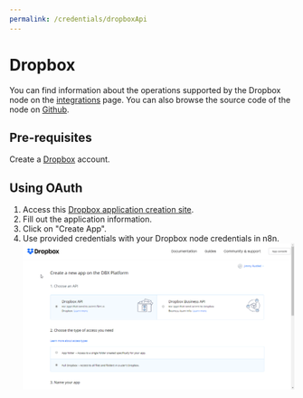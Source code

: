```yaml
---
permalink: /credentials/dropboxApi
---
```



# Dropbox
You can find information about the operations supported by the Dropbox node on the [integrations](https://n8n.io/integrations/n8n-nodes-base.dropbox) page. You can also browse the source code of the node on [Github](https://github.com/n8n-io/n8n/tree/master/packages/nodes-base/nodes/Dropbox).

## Pre-requisites

Create a [Dropbox](https://www.dropbox.com/) account.

## Using OAuth

1. Access this [Dropbox application creation site](https://www.dropbox.com/developers/apps/create).
2. Fill out the application information.
3. Click on "Create App".
4. Use provided credentials with your Dropbox node credentials in n8n.
![Getting Dropbox credentials](./using-oauth.gif)



